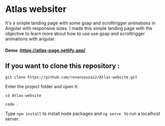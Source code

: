 # Atlas websiter
It's a simple landing page with some gsap and scrolltrigger animations in Angular with responsive sizes. I made this simple landing page with the objective to learn more about how to use use gsap and scrolltrigger animations with angular.

####  Demo :https://atlas-page.netlify.app/

## If you want to clone this repository :
```
git clone https://github.com/renansouza12/Atlas-website.git

```
Enter the project folder and open it:
```
cd Atlas-website

code .
```
Type ```npm install``` to install node packages and ```ng serve ``` to run a localhost server.

